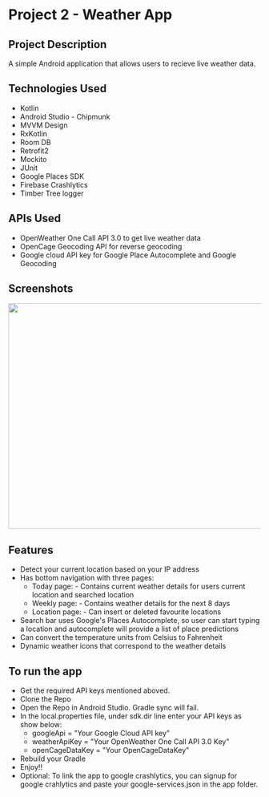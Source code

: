 # Project 2 - Weather App

## Project Description
A simple Android application that allows users to recieve live weather data.

## Technologies Used
* Kotlin
* Android Studio - Chipmunk
* MVVM Design
* RxKotlin
* Room DB 
* Retrofit2 
* Mockito
* JUnit 
* Google Places SDK 
* Firebase Crashlytics
* Timber Tree logger

## APIs Used
* OpenWeather One Call API 3.0 to get live weather data
* OpenCage Geocoding API for reverse geocoding
* Google cloud API key for Google Place Autocomplete and Google Geocoding

## Screenshots

<img src = "https://github.com/SuneelKM/AndroidWeatherApp/blob/master/Screenshot/image.png" width=1200 height=450>

## Features
* Detect your current location based on your IP address
* Has bottom navigation with three pages:
  - Today page: - Contains current weather details for users current location and searched location
  - Weekly page: - Contains weather details for the next 8 days
  - Location page: - Can insert or deleted favourite locations
* Search bar uses Google's Places Autocomplete, so user can start typing a location and autocomplete will provide a list of place predictions
* Can convert the temperature units from Celsius to Fahrenheit
* Dynamic weather icons that correspond to the weather details


## To run the app
* Get the required API keys mentioned aboved.
* Clone the Repo
* Open the Repo in Android Studio. Gradle sync will fail.
* In the local.properties file, under sdk.dir line enter your API keys as show below:
  - googleApi = "Your Google Cloud API key"
  - weatherApiKey = "Your OpenWeather One Call API 3.0 Key"
  - openCageDataKey = "Your OpenCageDataKey"
* Rebuild your Gradle
* Enjoy!!
* Optional: To link the app to google crashlytics, you can signup for google crahlytics and paste your google-services.json in the app folder.

